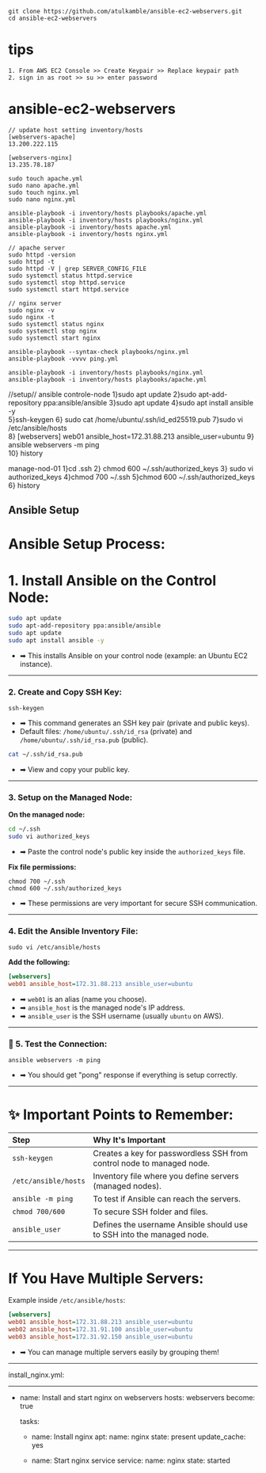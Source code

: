 ```
git clone https://github.com/atulkamble/ansible-ec2-webservers.git
cd ansible-ec2-webservers
```
# tips
```
1. From AWS EC2 Console >> Create Keypair >> Replace keypair path
2. sign in as root >> su >> enter password
```
# ansible-ec2-webservers

```
// update host setting inventory/hosts
[webservers-apache]
13.200.222.115

[webservers-nginx]
13.235.78.187

sudo touch apache.yml
sudo nano apache.yml
sudo touch nginx.yml
sudo nano nginx.yml

ansible-playbook -i inventory/hosts playbooks/apache.yml
ansible-playbook -i inventory/hosts playbooks/nginx.yml
ansible-playbook -i inventory/hosts apache.yml
ansible-playbook -i inventory/hosts nginx.yml

// apache server
sudo httpd -version
sudo httpd -t
sudo httpd -V | grep SERVER_CONFIG_FILE
sudo systemctl status httpd.service
sudo systemctl stop httpd.service
sudo systemctl start httpd.service

// nginx server
sudo nginx -v
sudo nginx -t
sudo systemctl status nginx
sudo systemctl stop nginx
sudo systemctl start nginx

ansible-playbook --syntax-check playbooks/nginx.yml
ansible-playbook -vvvv ping.yml

ansible-playbook -i inventory/hosts playbooks/nginx.yml
ansible-playbook -i inventory/hosts playbooks/apache.yml
```
//setup//
ansible 
controle-node
1}sudo apt update
2}sudo apt-add-repository ppa:ansible/ansible
3}sudo apt update
4}sudo apt install ansible -y  
5}ssh-keygen 
6}  sudo cat /home/ubuntu/.ssh/id_ed25519.pub 
7}sudo vi /etc/ansible/hosts    
 8} [webservers]
web01 ansible_host=172.31.88.213 ansible_user=ubuntu
9} ansible webservers -m ping    
10} history

 manage-nod-01 
1}cd .ssh 
2} chmod 600 ~/.ssh/authorized_keys
3} sudo vi authorized_keys
4}chmod 700 ~/.ssh
5}chmod 600 ~/.ssh/authorized_keys
6} history

 **Ansible Setup** 
---

#  Ansible Setup Process:

# 1. Install Ansible on the Control Node:

```bash
sudo apt update
sudo apt-add-repository ppa:ansible/ansible
sudo apt update
sudo apt install ansible -y
```
- ➡ This installs Ansible on your control node (example: an Ubuntu EC2 instance).

---

###  2. Create and Copy SSH Key:

```
ssh-keygen
```
- ➡ This command generates an SSH key pair (private and public keys).
- Default files: `/home/ubuntu/.ssh/id_rsa` (private) and `/home/ubuntu/.ssh/id_rsa.pub` (public).

```bash
cat ~/.ssh/id_rsa.pub
```
- ➡ View and copy your public key.

---

###  3. Setup on the Managed Node:

**On the managed node:**

```bash
cd ~/.ssh
sudo vi authorized_keys
```
- ➡ Paste the control node's public key inside the `authorized_keys` file.

**Fix file permissions:**

```
chmod 700 ~/.ssh
chmod 600 ~/.ssh/authorized_keys
```
- ➡ These permissions are very important for secure SSH communication.

---

###  4. Edit the Ansible Inventory File:

```
sudo vi /etc/ansible/hosts
```
**Add the following:**
```ini
[webservers]
web01 ansible_host=172.31.88.213 ansible_user=ubuntu
```
- ➡ `web01` is an alias (name you choose).
- ➡ `ansible_host` is the managed node's IP address.
- ➡ `ansible_user` is the SSH username (usually `ubuntu` on AWS).

---

### 📡 5. Test the Connection:

```
ansible webservers -m ping
```
- ➡ You should get "pong" response if everything is setup correctly.

---

# ✨ Important Points to Remember:

| Step | Why It's Important |
|:---|:---|
| `ssh-keygen` | Creates a key for passwordless SSH from control node to managed node. |
| `/etc/ansible/hosts` | Inventory file where you define servers (managed nodes). |
| `ansible -m ping` | To test if Ansible can reach the servers. |
| `chmod 700/600` | To secure SSH folder and files. |
| `ansible_user` | Defines the username Ansible should use to SSH into the managed node. |

---

# If You Have Multiple Servers:

Example inside `/etc/ansible/hosts`:

```ini
[webservers]
web01 ansible_host=172.31.88.213 ansible_user=ubuntu
web02 ansible_host=172.31.91.100 ansible_user=ubuntu
web03 ansible_host=172.31.92.150 ansible_user=ubuntu
```
- ➡ You can manage multiple servers easily by grouping them!

---------------------------------------------------------------------------------------------------------------------------------------------------------------
install_nginx.yml:

---
- name: Install and start nginx on webservers
  hosts: webservers
  become: true

  tasks:
    - name: Install nginx
      apt:
        name: nginx
        state: present
        update_cache: yes

    - name: Start nginx service
      service:
        name: nginx
        state: started
